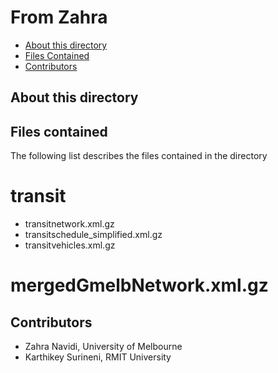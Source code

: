# From Zahra

* [About this directory](#about-this-directory)
* [Files Contained](#files-contained)
* [Contributors](#contributors)


## About this directory


## Files contained

The following list describes the files contained in the directory

# transit

 * transitnetwork.xml.gz
 * transitschedule_simplified.xml.gz
 * transitvehicles.xml.gz

# mergedGmelbNetwork.xml.gz


## Contributors

* Zahra Navidi, University of Melbourne
* Karthikey Surineni, RMIT University




